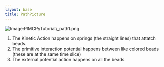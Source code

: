 ```yaml
---
layout: base
title: PathPicture
---
```


![Image:PIMCPyTutorial\\_path1.png](PIMCPyTutorial\_path1.png "Image:PIMCPyTutorial\_path1.png")

1.  The Kinetic Action happens on springs (the straight lines) that
    attatch beads.
2.  The primitive interaction potential happens between like colored
    beads (these are at the same time slice)
3.  The external potential action happens on all the beads.

